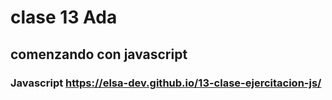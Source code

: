 # clase 13 Ada 
## comenzando con javascript
### Javascript https://elsa-dev.github.io/13-clase-ejercitacion-js/